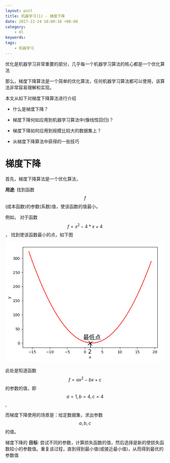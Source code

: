 ```yaml
---
layout: post
title: 机器学习(1) - 梯度下降
date: 2017-12-24 10:00:16 +08:00
category:
    - ml
keywords:
tags:
    - 机器学习
---
```


优化是机器学习非常重要的部分，几乎每一个机器学习算法的核心都是一个优化算法

那么，梯度下降算法是一个简单的优化算法，任何机器学习算法都可以使用，该算法非常容易理解和实现。

本文从如下对梯度下降算法进行介绍

- 什么是梯度下降？

- 梯度下降何如应用到机器学习算法中(像线性回归)？

- 梯度下降如何应用到规模比较大的数据集上？

- 从梯度下降算法中获得的一些技巧

# 梯度下降

首先，梯度下降算法是一个优化算法，

**用途**: 找到函数$$f$$(成本函数)的参数(系数)值，使该函数的值最小。

例如， 对于函数$$f = x^2 - 4 * x + 4$$， 找到使该函数最小的点，如下图

![gradient-descent-demo](/images/ml/gradient-descent-demo.png)

此处是知道函数$$f = ax^2 - bx + c$$的参数的值，即$$a=1, b=4, c=4$$,

而梯度下降使用的场景是：给定数据集，求出参数$$a, b, c$$的值。

梯度下降的 **目标**: 尝试不同的参数，计算损失函数的值，然后选择是新的使损失函数较小的参数值。重复该过程，直到得到最小值(或接近最小值)，从而得到最优的参数值
